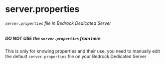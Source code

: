 # server.properties
###### `server.properties` file in Bedrock Dedicated Server
##### DO NOT USE the `server.properties` from here
This is only for knowing properties and their use, you need to manually edit the default `server.properties` file on your Bedrock Dedicated Server
